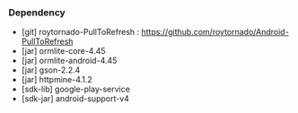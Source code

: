 ### Dependency ###
* [git] roytornado-PullToRefresh : https://github.com/roytornado/Android-PullToRefresh
* [jar] ormlite-core-4.45
* [jar] ormlite-android-4.45
* [jar] gson-2.2.4
* [jar] httpmine-4.1.2
* [sdk-lib] google-play-service
* [sdk-jar] android-support-v4